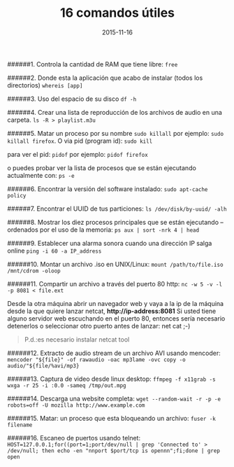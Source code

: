 ﻿---
title: 16 comandos útiles
description: 
date: 2015-11-16
lastmod: 2015-11-16
slug: 16_magnificos_comandos
image: "covers/linux.png"
tags:
  - linux
categories:
  - Linux
---



######1. Controla la cantidad de RAM que tiene libre:
`free`


######2. Donde esta la aplicación que acabo de instalar (todos los directorios)
`whereis [app]`


######3. Uso del espacio de su disco
`df -h`


######4. Crear una lista de reproducción de los archivos de audio en una carpeta.
`ls -R > playlist.m3u`


######5. Matar un proceso por su nombre
`sudo killall` por ejemplo: `sudo killall firefox`. O via pid (program id): `sudo kill`

para ver el pid: `pidof` por ejemplo: `pidof firefox`

o puedes probar ver la lista de procesos que se están ejecutando actualmente con:
`ps -e`


######6. Encontrar la versión del software instalado:
`sudo apt-cache policy`


######7. Encontrar el UUID de tus particiones:
`ls /dev/disk/by-uuid/ -alh`


######8. Mostrar los diez procesos principales que se están ejecutando – ordenados por el uso de la memoria:
`ps aux | sort -nrk 4 | head`


######9. Establecer una alarma sonora cuando una dirección IP salga online
`ping -i 60 -a IP_address`


######10. Montar un archivo .iso en UNIX/Linux:
`mount /path/to/file.iso /mnt/cdrom -oloop`


######11. Compartir un archivo a través del puerto 80 http:
`nc -w 5 -v -l -p 8081 < file.ext`

Desde la otra máquina abrir un navegador web y vaya a la ip de la máquina desde la que quiere lanzar netcat, **http://ip-address:8081**
Si usted tiene alguno servidor web escuchando en el puerto 80, entonces sería necesario detenerlos o seleccionar otro puerto antes de lanzar: net cat ;-)

>P.d.:es necesario instalar netcat tool


######12. Extracto de audio stream de un archivo AVI usando mencoder:
`mencoder "${file}" -of rawaudio -oac mp3lame -ovc copy -o
audio/"${file/%avi/mp3}`


######13. Captura de video desde linux desktop:
`ffmpeg -f x11grab -s wxga -r 25 -i :0.0 -sameq /tmp/out.mpg`


######14. Descarga una website completa:
`wget --random-wait -r -p -e robots=off -U mozilla http://www.example.com`


######15. Matar: un proceso que esta bloqueando un archivo:
`fuser -k filename`


######16. Escaneo de puertos usando telnet:
`HOST=127.0.0.1;for((port=1;port/dev/null | grep 'Connected to' >
/dev/null; then echo -en "nnport $port/tcp is opennn";fi;done | grep open`
